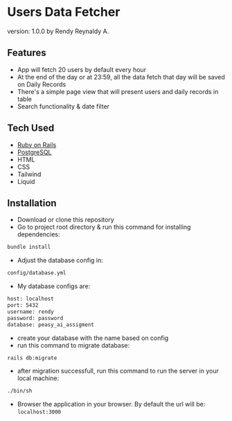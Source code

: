 # Users Data Fetcher

version: 1.0.0 by Rendy Reynaldy A.

## Features
- App will fetch 20 users by default every hour
- At the end of the day or at 23:59, all the data fetch that day will be saved on Daily Records
- There's a simple page view that will present users and daily records in table
- Search functionality & date filter

## Tech Used
- [Ruby on Rails](https://rubyonrails.org/)
- [PostgreSQL](https://www.postgresql.org/)
- HTML
- CSS
- Tailwind
- Liquid

## Installation
- Download or clone this repository
- Go to project root directory & run this command for installing dependencies:
```sh
bundle install
```
- Adjust the database config in:
```sh
config/database.yml
```
- My database configs are:
```sh
host: localhost
port: 5432
username: rendy
password: password
database: peasy_ai_assigment
```
- create your database with the name based on config
- run this command to migrate database:
```sh
rails db:migrate
```
- after migration successfull, run this command to run the server in your local machine:
```sh
./bin/sh
```
- Browser the application in your browser. By default the url will be: <code>localhost:3000</code>

